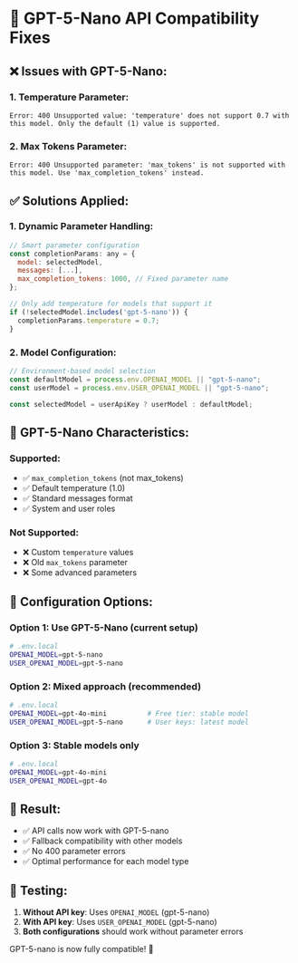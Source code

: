 # 🤖 GPT-5-Nano API Compatibility Fixes

## ❌ **Issues with GPT-5-Nano:**

### 1. **Temperature Parameter:**
```
Error: 400 Unsupported value: 'temperature' does not support 0.7 with this model. Only the default (1) value is supported.
```

### 2. **Max Tokens Parameter:**
```
Error: 400 Unsupported parameter: 'max_tokens' is not supported with this model. Use 'max_completion_tokens' instead.
```

## ✅ **Solutions Applied:**

### 1. **Dynamic Parameter Handling:**
```javascript
// Smart parameter configuration
const completionParams: any = {
  model: selectedModel,
  messages: [...],
  max_completion_tokens: 1000, // Fixed parameter name
};

// Only add temperature for models that support it
if (!selectedModel.includes('gpt-5-nano')) {
  completionParams.temperature = 0.7;
}
```

### 2. **Model Configuration:**
```javascript
// Environment-based model selection
const defaultModel = process.env.OPENAI_MODEL || "gpt-5-nano";
const userModel = process.env.USER_OPENAI_MODEL || "gpt-5-nano";

const selectedModel = userApiKey ? userModel : defaultModel;
```

## 🎯 **GPT-5-Nano Characteristics:**

### Supported:
- ✅ `max_completion_tokens` (not max_tokens)
- ✅ Default temperature (1.0)
- ✅ Standard messages format
- ✅ System and user roles

### Not Supported:
- ❌ Custom `temperature` values
- ❌ Old `max_tokens` parameter
- ❌ Some advanced parameters

## 🔧 **Configuration Options:**

### Option 1: Use GPT-5-Nano (current setup)
```bash
# .env.local
OPENAI_MODEL=gpt-5-nano
USER_OPENAI_MODEL=gpt-5-nano
```

### Option 2: Mixed approach (recommended)
```bash
# .env.local  
OPENAI_MODEL=gpt-4o-mini          # Free tier: stable model
USER_OPENAI_MODEL=gpt-5-nano      # User keys: latest model
```

### Option 3: Stable models only
```bash
# .env.local
OPENAI_MODEL=gpt-4o-mini
USER_OPENAI_MODEL=gpt-4o
```

## 🚀 **Result:**
- ✅ API calls now work with GPT-5-nano
- ✅ Fallback compatibility with other models
- ✅ No 400 parameter errors
- ✅ Optimal performance for each model type

## 🧪 **Testing:**
1. **Without API key**: Uses `OPENAI_MODEL` (gpt-5-nano)
2. **With API key**: Uses `USER_OPENAI_MODEL` (gpt-5-nano)
3. **Both configurations** should work without parameter errors

GPT-5-nano is now fully compatible! 🎉